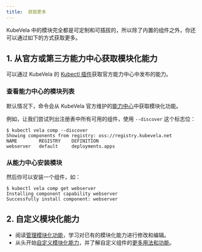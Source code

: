 ```yaml
---
title:  获取更多
---
```


KubeVela 中的模块完全都是可定制和可插拔的，所以除了内置的组件之外，你还可以通过如下的方式获取更多。

## 1. 从官方或第三方能力中心获取模块化能力

可以通过 KubeVela 的 [Kubectl 插件](../../developers/references/kubectl-plugin#install-kubectl-vela-plugin)获取官方能力中心中发布的能力。

### 查看能力中心的模块列表

默认情况下，命令会从 KubeVela 官方维护的[能力中心](https://registry.kubevela.net)中获取模块化功能。

例如，让我们尝试列出注册表中所有可用的组件，使用 `--discover` 这个标志位：

```shell
$ kubectl vela comp --discover
Showing components from registry: oss://registry.kubevela.net
NAME     	REGISTRY	DEFINITION      
webserver	default 	deployments.apps
```

### 从能力中心安装模块

然后你可以安装一个组件，如：

```shell
$ kubectl vela comp get webserver
Installing component capability webserver
Successfully install component: webserver                                                                                             
```

## 2. 自定义模块化能力

* 阅读[管理模块化功能](../../platform-engineers/cue/definition-edit)，学习对已有的模块化能力进行修改和编辑。
* 从头开始[自定义模块化能力](../../platform-engineers/cue/advanced)，并了解自定义组件的[更多用法和功能](../../platform-engineers/components/custom-component)。